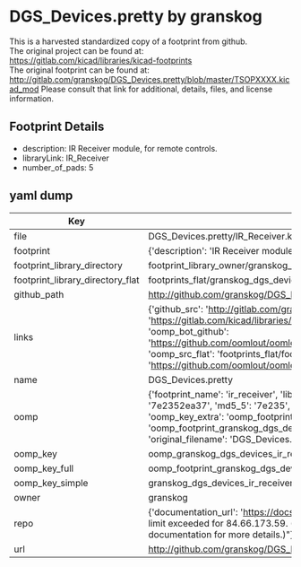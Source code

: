 # DGS_Devices.pretty by granskog  
This is a harvested standardized copy of a footprint from github.  
The original project can be found at:  
https://gitlab.com/kicad/libraries/kicad-footprints  
The original footprint can be found at:
http://gitlab.com/granskog/DGS_Devices.pretty/blob/master/TSOPXXXX.kicad_mod
Please consult that link for additional, details, files, and license information.  
## Footprint Details
* description: IR Receiver module, for remote controls.  
* libraryLink: IR_Receiver  
* number_of_pads: 5  
## yaml dump  
| Key | Value |  
| --- | --- |  
| file | DGS_Devices.pretty/IR_Receiver.kicad_mod |  
| footprint | {'description': 'IR Receiver module, for remote controls.', 'libraryLink': 'IR_Receiver', 'number_of_pads': 5} |  
| footprint_library_directory | footprint_library_owner/granskog_DGS_Devices.pretty |  
| footprint_library_directory_flat | footprints_flat/granskog_dgs_devices_ir_receiver/working |  
| github_path | http://github.com/granskog/DGS_Devices.pretty/blob/master/IR_Receiver.kicad_mod |  
| links | {'github_src': 'http://gitlab.com/granskog/DGS_Devices.pretty/blob/master/TSOPXXXX.kicad_mod', 'github_src_repo': 'https://gitlab.com/kicad/libraries/kicad-footprints', 'oomp_bot': 'footprints/granskog_dgs_devices_ir_receiver/working', 'oomp_bot_github': 'https://github.com/oomlout/oomlout_oomp_footprint_bot/tree/main/footprints/granskog_dgs_devices_ir_receiver/working', 'oomp_src_flat': 'footprints_flat/footprints_flat/granskog_dgs_devices_ir_receiver/working', 'oomp_src_flat_github': 'https://github.com/oomlout/oomlout_oomp_footprint_src/tree/main/footprints_flat/granskog_dgs_devices_ir_receiver/working'} |  
| name | DGS_Devices.pretty |  
| oomp | {'footprint_name': 'ir_receiver', 'library_name': 'dgs_devices', 'md5': '7e2352ea378627a22bb8ecd86e9b87fa', 'md5_10': '7e2352ea37', 'md5_5': '7e235', 'md5_6': '7e2352', 'oomp_key': 'oomp_granskog_dgs_devices_ir_receiver', 'oomp_key_extra': 'oomp_footprint_granskog_dgs_devices_ir_receiver', 'oomp_key_full': 'oomp_footprint_granskog_dgs_devices_ir_receiver_7e2352', 'oomp_key_simple': 'granskog_dgs_devices_ir_receiver', 'original_filename': 'DGS_Devices.pretty/IR_Receiver.kicad_mod', 'owner_name': 'granskog'} |  
| oomp_key | oomp_granskog_dgs_devices_ir_receiver |  
| oomp_key_full | oomp_footprint_granskog_dgs_devices_ir_receiver |  
| oomp_key_simple | granskog_dgs_devices_ir_receiver |  
| owner | granskog |  
| repo | {'documentation_url': 'https://docs.github.com/rest/overview/resources-in-the-rest-api#rate-limiting', 'message': "API rate limit exceeded for 84.66.173.59. (But here's the good news: Authenticated requests get a higher rate limit. Check out the documentation for more details.)"} |  
| url | http://github.com/granskog/DGS_Devices.pretty |  

